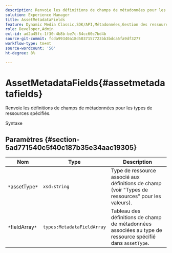 ```yaml
---
description: Renvoie les définitions de champs de métadonnées pour les types de ressources spécifiés.
solution: Experience Manager
title: AssetMetadataFields
feature: Dynamic Media Classic,SDK/API,Métadonnées,Gestion des ressources
role: Developer,Admin
exl-id: ad2a45fc-1f30-4b8b-be7c-84cc60c7bd4b
source-git-commit: fcda99340a18d5037157723bb3bdca5fa9df3277
workflow-type: tm+mt
source-wordcount: '56'
ht-degree: 8%

---
```


# AssetMetadataFields{#assetmetadatafields}

Renvoie les définitions de champs de métadonnées pour les types de ressources spécifiés.

Syntaxe

## Paramètres {#section-5ad771540c5f40c187b35e34aac19305}

| Nom | Type | Description |
|---|---|---|
| `*`assetType`*` | `xsd:string` | Type de ressource associé aux définitions de champ (voir &quot;Types de ressources&quot; pour les valeurs). |
| `*`fieldArray`*` | `types:MetadataFieldArray` | Tableau des définitions de champ de métadonnées associées au type de ressource spécifié dans `assetType`. |
